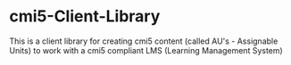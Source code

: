 # cmi5-Client-Library

This is a client library for creating cmi5 content (called AU's - Assignable Units) to work with a cmi5 compliant LMS (Learning Management System)





